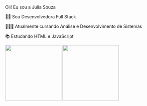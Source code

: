 Oii! Eu sou a Julia Souza

🐱‍👤 Sou Desenvolvedora Full Stack <div>

👩🏻‍🎓 Atualmente cursando Análise e Desenvolvimento de Sistemas

📚 Estudando HTML e JavaScript

 <div>

  <img height="180em" src="https://github-readme-stats.vercel.app/api?username=jusouzadev&show_icons=true&theme=radical&include_all_commits=true&count_private=true"/>     



<img height = "180cm" src = "https://github-readme-stats.vercel.app/api/top-langs/?username=jusouzadev&layout=compact&langs_count=7&theme=radical" />
</div>
